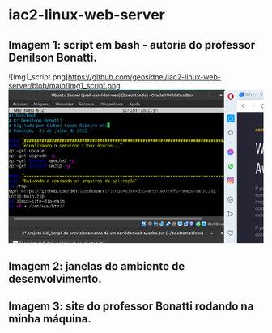 # iac2-linux-web-server

## Imagem 1: script em bash - autoria do professor Denilson Bonatti.

![Img1_script.png]https://github.com/geosidnei/iac2-linux-web-server/blob/main/Img1_script.png
![Img1_script](https://github.com/geosidnei/iac2-linux-web-server/blob/main/Img1_script.png)


## Imagem 2: janelas do ambiente de desenvolvimento.

## Imagem 3: site do professor Bonatti rodando na minha máquina.
